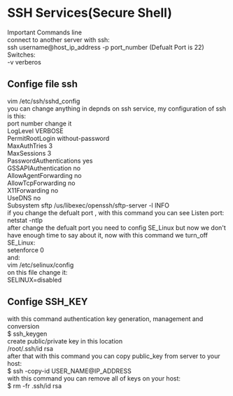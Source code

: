 # SSH Services(Secure Shell)
Important Commands line<br>
connect to another server with ssh:<br>
ssh username@host_ip_address -p port_number   (Defualt Port is 22)<br>
    Switches:<br>
        -v      verberos<br>
## Confige file ssh
vim /etc/ssh/sshd_config<br>
you can change anything in depnds on ssh service, my configuration of ssh is this:<br>
port number change it<br>
LogLevel VERBOSE<br>
PermitRootLogin without-password<br>
MaxAuthTries 3<br>
MaxSessions 3<br>
PasswordAuthentications yes<br>
GSSAPIAuthentication no<br>
AllowAgentForwarding no<br>
AllowTcpForwarding no<br>
X11Forwarding no<br>
UseDNS no<br>
Subsystem    sftp   /us/libexec/openssh/sftp-server -l  INFO<br>
if you change the defualt port , with this command you can see Listen port:<br>
netstat -ntlp<br>
after change the defualt port you need to config SE_Linux but now we don't have enough time to say about it, now with this command we turn_off SE_Linux:<br>
setenforce 0<br>
and:<br>
vim /etc/selinux/config<br>
on this file change it:<br>
SELINUX=disabled<br>

## Confige SSH_KEY
with this command authentication key generation, management and conversion<br>
$ ssh_keygen<br>
create public/private key in this location<br>
/root/.ssh/id rsa<br>
after that with this command you can copy public_key from server to your host:<br>
$ ssh -copy-id USER_NAME@IP_ADDRESS<br>
with this command you can remove all of keys on your host:<br>
$ rm -fr .ssh/id rsa<br>